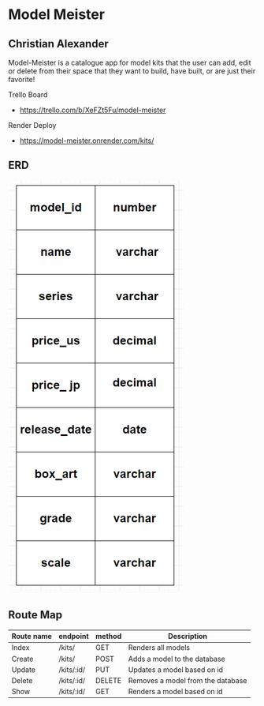 # Model Meister
## Christian Alexander

Model-Meister is a catalogue app for model kits that the user can add, edit or delete from their space that they want to build, have built, or are just their favorite!

Trello Board
- https://trello.com/b/XeFZt5Fu/model-meister

Render Deploy
- https://model-meister.onrender.com/kits/

## ERD
![Schema](./images/erd.png)

## Route Map

| Route name  | endpoint | method | Description                 |
| ----------- | -------- | ------ | --------------------------- |
| Index | /kits/   | GET    | Renders all models |
| Create | /kits/   | POST    | Adds a model to the database |
| Update | /kits/:id/   |  PUT   | Updates a model based on id |
| Delete | /kits/:id/   | DELETE   | Removes a model from the database |
| Show | /kits/:id/   | GET    | Renders a model based on id |
